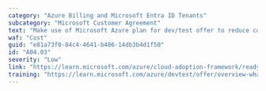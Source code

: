 ```yaml
---
category: "Azure Billing and Microsoft Entra ID Tenants"
subcategory: "Microsoft Customer Agreement"
text: "Make use of Microsoft Azure plan for dev/test offer to reduce costs for non-production workloads."
waf: "Cost"
guid: "e81a73f0-84c4-4641-b406-14db3b4d1f50"
id: "A04.03"
severity: "Low"
link: "https://learn.microsoft.com/azure/cloud-adoption-framework/ready/landing-zone/design-area/azure-billing-microsoft-customer-agreement#design-recommendations"
training: "https://learn.microsoft.com/azure/devtest/offer/overview-what-is-devtest-offer-visual-studio"
---
```

